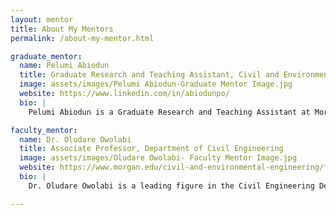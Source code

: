 ```yaml
---
layout: mentor
title: About My Mentors
permalink: /about-my-mentor.html

graduate_mentor:
  name: Pelumi Abiodun
  title: Graduate Research and Teaching Assistant, Civil and Environmental Engineering, Transportation and Health
  image: assets/images/Pelumi Abiodun-Graduate Mentor Image.jpg
  website: https://www.linkedin.com/in/abiodunpo/
  bio: |
    Pelumi Abiodun is a Graduate Research and Teaching Assistant at Morgan State University, focused on interconnected domains of machine learning research in transportation, urban development, climate change, health and air quality, education, and cloud engineering. His research explores resilience and sustainable transportation models for SMART transportation infrastructure. Beyond the lab, Pelumi has been a hands-on mentor—guiding me through research, publishing, and grad school preparation. His support has been instrumental in helping me grow both technically and professionally.

faculty_mentor:
  name: Dr. Oludare Owolabi
  title: Associate Professor, Department of Civil Engineering
  image: assets/images/Oludare Owolabi- Faculty Mentor Image.jpg
  website: https://www.morgan.edu/civil-and-environmental-engineering/faculty-and-staff/dr-oludare-owolabi
  bio: |
    Dr. Oludare Owolabi is a leading figure in the Civil Engineering Department at Morgan State. He is the Director of the Sustainable Infrastructure Development, Smart Innovation and Resilient Engineering Research Laboratory as well as the Director of the Undergraduate Geotechnical Laboratory at the department of Civil Engineering. With over three decades of experience in academia and research, his work has focused on solving society problems in transportation engineering, fostering sustainable infrastructure development, and enhancing student engagement in the STEM fields.

---
```

